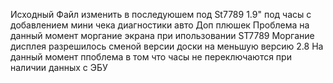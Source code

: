Исходный Файл изменить в последуюшем под St7789 1.9" под часы с добавлением мини чека  диагностики авто
Доп плюшек Проблема на данный момент моргание экрана при ипользовании ST7789
Моргание дисплея разрешилось сменой версии доски на меньшую версию 2.8
На данный момент ппоблема в том что часы не переключаются при наличии данных с ЭБУ 
